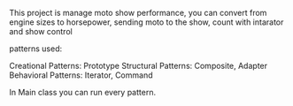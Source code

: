 This project is manage moto show performance, you can convert from engine sizes to horsepower, sending moto to the show, count with intarator and show control

patterns used:

Creational Patterns: Prototype
Structural Patterns: Composite, Adapter
Behavioral Patterns: Iterator, Command

In Main class you can run every pattern.
